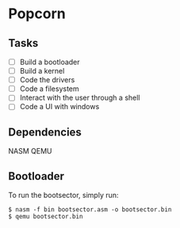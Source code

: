 # Popcorn

## Tasks

- [ ] Build a bootloader
- [ ] Build a kernel
- [ ] Code the drivers
- [ ] Code a filesystem
- [ ] Interact with the user through a shell
- [ ] Code a UI with windows

## Dependencies

NASM
QEMU

## Bootloader

To run the bootsector, simply run:

```
$ nasm -f bin bootsector.asm -o bootsector.bin
$ qemu bootsector.bin
```
